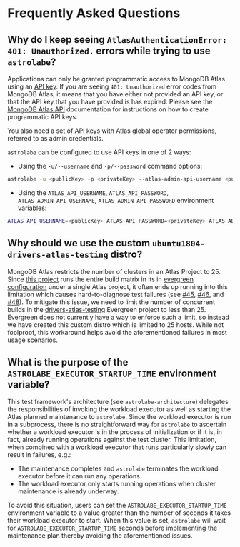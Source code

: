 # Frequently Asked Questions

## Why do I keep seeing `AtlasAuthenticationError: 401: Unauthorized.` errors while trying to use `astrolabe`?

Applications can only be granted programmatic access to MongoDB Atlas
using an [API
key](https://docs.atlas.mongodb.com/configure-api-access/#programmatic-api-keys).
If you are seeing `401: Unauthorized` error codes from MongoDB Atlas, it
means that you have either not provided an API key, or that the API key
that you have provided is has expired. Please see the [MongoDB Atlas
API](https://docs.atlas.mongodb.com/) documentation for instructions on
how to create programmatic API keys.

You also need a set of API keys with Atlas global operator permissions,
referred to as admin credentials.

`astrolabe` can be configured to use API keys in one of 2 ways:

- Using the `-u/--username` and `-p/--password` command options:

```bash
astrolabe -u <publicKey> -p <privateKey> --atlas-admin-api-username <publicKey> --atlas-admin-api-password <privateKey> check-connection
```

- Using the `ATLAS_API_USERNAME`, `ATLAS_API_PASSWORD`,
  `ATLAS_ADMIN_API_USERNAME`, `ATLAS_ADMIN_API_PASSWORD` environment
  variables:

```bash
ATLAS_API_USERNAME=<publicKey> ATLAS_API_PASSWORD=<privateKey> ATLAS_ADMIN_API_USERNAME=<publicKey> ATLAS_ADMIN_API_PASSWORD=<privateKey> astrolabe check-connection
```

## Why should we use the custom `ubuntu1804-drivers-atlas-testing` distro?

MongoDB Atlas restricts the number of clusters in an Atlas Project to
25. Since [this
project](https://github.com/mongodb-labs/drivers-atlas-testing) runs the
entire build matrix in its in [evergreen
configuration](https://github.com/mongodb-labs/drivers-atlas-testing/blob/main/.evergreen/config.yml)
under a single Atlas project, it often ends up running into this
limitation which causes hard-to-diagnose test failures (see
[#45](https://github.com/mongodb-labs/drivers-atlas-testing/issues/45),
[#46](https://github.com/mongodb-labs/drivers-atlas-testing/issues/46),
and
[#48](https://github.com/mongodb-labs/drivers-atlas-testing/issues/45)).
To mitigate this issue, we need to limit the number of concurrent builds
in the
[drivers-atlas-testing](https://evergreen.mongodb.com/waterfall/drivers-atlas-testing)
Evergreen project to less than 25. Evergreen does not currently have a
way to enforce such a limit, so instead we have created this custom
distro which is limited to 25 hosts. While not foolproof, this
workaround helps avoid the aforementioned failures in most usage
scenarios.

## What is the purpose of the `ASTROLABE_EXECUTOR_STARTUP_TIME` environment variable?

This test framework's architecture (see `astrolabe-architecture`)
delegates the responsibilities of invoking the workload executor as well
as starting the Atlas planned maintenance to `astrolabe`. Since the
workload executor is run in a subprocess, there is no straightforward
way for `astrolabe` to ascertain whether a workload executor is in the
process of initialization or if it is, in fact, already running
operations against the test cluster. This limitation, when combined with
a workload executor that runs particularly slowly can result in
failures, e.g.:

- The maintenance completes and `astrolabe` terminates the workload
  executor before it can run any operations.
- The workload executor only starts running operations when cluster
  maintenance is already underway.

To avoid this situation, users can set the
`ASTROLABE_EXECUTOR_STARTUP_TIME` environment variable to a value
greater than the number of seconds it takes their workload executor to
start. When this value is set, `astrolabe` will wait for
`ASTROLABE_EXECUTOR_STARTUP_TIME` seconds before implementing the
maintenance plan thereby avoiding the aforementioned issues.

